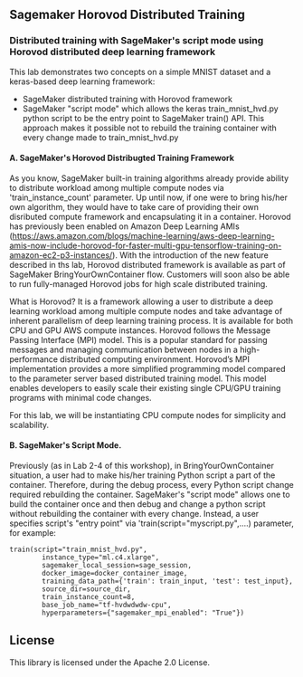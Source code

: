 ## Sagemaker Horovod Distributed Training

### Distributed training with SageMaker's script mode using Horovod distributed deep learning framework

This lab demonstrates two concepts on a simple MNIST dataset and a keras-based deep learning framework:
- SageMaker distributed training with Horovod framework
- SageMaker "script mode" which allows the keras train_mnist_hvd.py python script to be the entry point to SageMaker train() API. This approach makes it possible not to rebuild the training container with every change made to train_mnist_hvd.py

#### A. SageMaker's Horovod Distribugted Training Framework 

As you know, SageMaker built-in training algorithms already provide ability to distribute workload among multiple compute nodes via 'train_instance_count' parameter. Up until now, if one were to bring his/her own algorithm, they would have to take care of providing their own disributed compute framework and encapsulating it in a container. Horovod has previously been enabled on Amazon Deep Learning AMIs 
(https://aws.amazon.com/blogs/machine-learning/aws-deep-learning-amis-now-include-horovod-for-faster-multi-gpu-tensorflow-training-on-amazon-ec2-p3-instances/). 
With the introduction of the new feature described in ths lab, Horovod distributed framework is available as part of SageMaker BringYourOwnContainer flow. Customers will soon also be able to run fully-managed Horovod jobs for high scale distributed training. 

What is Horovod? It is a framework allowing a user to distribute a deep learning workload among multiple compute nodes and take advantage of inherent parallelism of deep learning training process. It is available for both CPU and GPU AWS compute instances. Horovod follows the Message Passing Interface (MPI) model. This is a popular standard for passing messages and managing communication between nodes in a high-performance distributed computing environment. Horovod’s MPI implementation provides a more simplified programming model compared to the parameter server based distributed training model. This model enables developers to easily scale their existing single CPU/GPU training programs with minimal code changes.

For this lab, we will be instantiating CPU compute nodes for simplicity and scalability. 

#### B. SageMaker's Script Mode.
Previously (as in Lab 2-4 of this workshop), in BringYourOwnContainer situation, a user had to make his/her training Python script a part of the container. Therefore, during the debug process, every Python script change required rebuilding the container. SageMaker's "script mode" allows one to build the container once and then debug and change a python script  without rebuilding the container with every change. Instead, a user specifies script's "entry point" via 'train(script="myscript.py",....) parameter, for example:
```
train(script="train_mnist_hvd.py",
        instance_type="ml.c4.xlarge",
        sagemaker_local_session=sage_session,
        docker_image=docker_container_image,
        training_data_path={'train': train_input, 'test': test_input},
        source_dir=source_dir,
        train_instance_count=8,
        base_job_name="tf-hvdwdwdw-cpu",
        hyperparameters={"sagemaker_mpi_enabled": "True"})
```

## License

This library is licensed under the Apache 2.0 License. 
